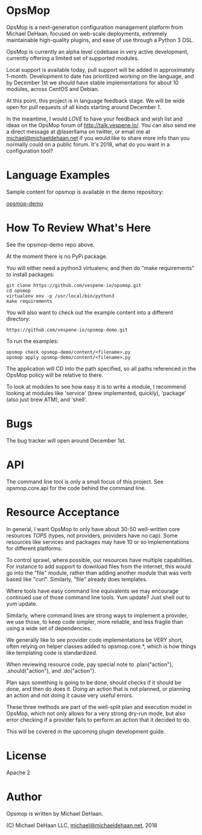 OpsMop
======

OpsMop is a next-generation configuration management platform from Michael DeHaan, focused on web-scale deployments, extremely maintainable high-quality plugins, and ease of use through a Python 3 DSL.

OpsMop is currently an alpha level codebase in very active development, currently offering a limited set of supported
modules.

Local support is available today, pull support will be added in approximately 1-month.  Development to date has prioritized
working on the language, and by December 1st we should have stable implementations for about 10 modules, across CentOS
and Debian.

At this point, this project is in language feedback stage. We will be wide open for pull requests of all kinds starting
around December 1.

In the meantime, I would *LOVE* to have your feedback and wish list and ideas on the OpsMop forum of http://talk.vespene.io/.
You can also send me a direct message at @laserllama on twitter, or email me at michael@michaeldehaan.net if you would
like to share more info than you normally could on a public forum. It's 2018, what do you want in a configuration tool?

Language Examples
=================

Sample content for opsmop is available in the demo repository:

   [opsmop-demo](https://github.com/vespene-io/opsmop-demo)

How To Review What's Here
=========================

See the opsmop-demo repo above.

At the moment there is no PyPi package.

You will either need a python3 virtualenv, and then do "make requirements" to install packages:

    git clone https://github.com/vespene-io/opsmop.git
    cd opsmop
    virtualenv env -p /usr/local/bin/python3
    make requirements

You will also want to check out the example content into a different directory:

    https://github.com/vespene-io/opsmop-demo.git
   
To run the examples:

    opsmop check opsmop-demo/content/<filename>.py
    opsmop apply opsmop-demo/content/<filename>.py

The application will CD into the path specified, so all paths referenced in
the OpsMop policy will be relative to there.

To look at modules to see how easy it is to write a module, I recommend looking at modules
like 'service' (brew implemented, quickly), 'package' (also just brew ATM), and 'shell'.

Bugs
====

The bug tracker will open around December 1st.

API
===

The command line tool is only a small focus of this project. See opsmop.core.api for the code behind the command line.

Resource Acceptance
===================

In general, I want OpsMop to only have about 30-50 well-written core resources *TOPS* (types, not providers, providers
have no cap).  Some resources like services and packages may have 10 or so implementations for different platforms.

To control sprawl, where possible, our resources have multiple capabilities. For instance to add support to download files from the internet, this would go into the "file" module, rather than adding another module that was verb based like "curl".  Similarly,
"file" already does templates.

Where tools have easy command line equivalents we may encourage continued use of
those command line tools. Yum update? Just shell out to yum update.

Similarly, where command lines are strong ways to implement a provider, we use those, to keep code simpler,
more reliable, and less fragile than using a wide set of dependencies.

We generally like to see provider code implementations be VERY short, often relying on helper classes
added to opsmop.core.*, which is how things like templating code is standardized.

When reviewing resource code, pay special note to .plan("action"), .should("action"), and .do("action").

Plan says something is going to be done, should checks if it should be done, and then do does it. Doing
an action that is not planned, or planning an action and not doing it cause very useful errors.

These three methods are part of the well-split plan and execution model in OpsMop, which not only
allows for a very strong dry-run mode, but also error checking if a provider fails to perform an action
that it decided to do.

This will be covered in the upcoming plugin development guide.

License
=======

Apache 2

Author
======

Opsmop is written by Michael DeHaan.

(C) Michael DeHaan LLC, <michael@michaeldehaan.net>, 2018



